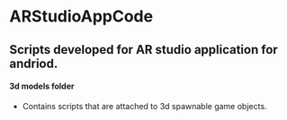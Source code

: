 # ARStudioAppCode

## Scripts developed for AR studio application for andriod. 

#### 3d models folder

* Contains scripts that are attached to 3d spawnable game objects.


